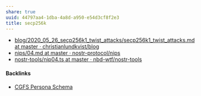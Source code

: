 ```yaml
---
share: true
uuid: 44797aa4-1dba-4a8d-a950-e54d3cf8f2e3
title: secp256k
---
```

* [blog/2020\_05\_26\_secp256k1\_twist\_attacks/secp256k1\_twist\_attacks.md at master · christianlundkvist/blog](https://github.com/christianlundkvist/blog/blob/master/2020_05_26_secp256k1_twist_attacks/secp256k1_twist_attacks.md)
* [nips/04.md at master · nostr-protocol/nips](https://github.com/nostr-protocol/nips/blob/master/04.md)
* [nostr-tools/nip04.ts at master · nbd-wtf/nostr-tools](https://github.com/nbd-wtf/nostr-tools/blob/master/nip04.ts)

#### Backlinks

* [CGFS Persona Schema](/bbb2e4e9-08b9-461e-ba58-8a15c27d06d1)